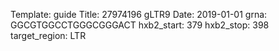 Template: guide
Title: 27974196 gLTR9 
Date: 2019-01-01
grna: GGCGTGGCCTGGGCGGGACT
hxb2_start: 379
hxb2_stop: 398
target_region: LTR
